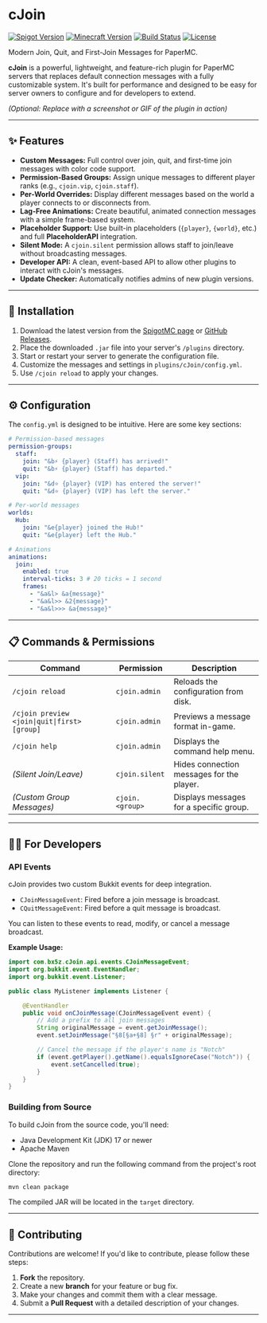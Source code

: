 # cJoin

[![Spigot Version](https://img.shields.io/badge/Spigot-1.1.0-orange)](https://www.spigotmc.org/resources/cjoin-modern-join-quit-messages-1-21.129091/)
[![Minecraft Version](https://img.shields.io/badge/Minecraft-1.21-green)](https://papermc.io/)
[![Build Status](https://github.com/sayamcoder/cJoin/actions/workflows/build.yml/badge.svg)](https://github.com/YOUR_USERNAME/cJoin/actions)
[![License](https://img.shields.io/badge/License-MIT-blue)](./LICENSE)

Modern Join, Quit, and First-Join Messages for PaperMC.

**cJoin** is a powerful, lightweight, and feature-rich plugin for PaperMC servers that replaces default connection messages with a fully customizable system. It's built for performance and designed to be easy for server owners to configure and for developers to extend.


*(Optional: Replace with a screenshot or GIF of the plugin in action)*

---

## ✨ Features

-   **Custom Messages:** Full control over join, quit, and first-time join messages with color code support.
-   **Permission-Based Groups:** Assign unique messages to different player ranks (e.g., `cjoin.vip`, `cjoin.staff`).
-   **Per-World Overrides:** Display different messages based on the world a player connects to or disconnects from.
-   **Lag-Free Animations:** Create beautiful, animated connection messages with a simple frame-based system.
-   **Placeholder Support:** Use built-in placeholders (`{player}`, `{world}`, etc.) and full **PlaceholderAPI** integration.
-   **Silent Mode:** A `cjoin.silent` permission allows staff to join/leave without broadcasting messages.
-   **Developer API:** A clean, event-based API to allow other plugins to interact with cJoin's messages.
-   **Update Checker:** Automatically notifies admins of new plugin versions.

---

## 🚀 Installation

1.  Download the latest version from the [SpigotMC page](https://www.spigotmc.org/resources/cjoin-modern-join-quit-messages.YOUR_ID_HERE/) or [GitHub Releases](https://github.com/YOUR_USERNAME/cJoin/releases).
2.  Place the downloaded `.jar` file into your server's `/plugins` directory.
3.  Start or restart your server to generate the configuration file.
4.  Customize the messages and settings in `plugins/cJoin/config.yml`.
5.  Use `/cjoin reload` to apply your changes.

---

## ⚙️ Configuration

The `config.yml` is designed to be intuitive. Here are some key sections:

```yaml
# Permission-based messages
permission-groups:
  staff:
    join: "&b⚡ {player} (Staff) has arrived!"
    quit: "&b⚡ {player} (Staff) has departed."
  vip:
    join: "&d⭐ {player} (VIP) has entered the server!"
    quit: "&d⭐ {player} (VIP) has left the server."

# Per-world messages
worlds:
  Hub:
    join: "&e{player} joined the Hub!"
    quit: "&e{player} left the Hub."

# Animations
animations:
  join:
    enabled: true
    interval-ticks: 3 # 20 ticks = 1 second
    frames:
      - "&a&l> &a{message}"
      - "&a&l>> &2{message}"
      - "&a&l>>> &a{message}"
```

---

## 📋 Commands & Permissions

| Command                                           | Permission      | Description                                |
| ------------------------------------------------- | --------------- | ------------------------------------------ |
| `/cjoin reload`                                   | `cjoin.admin`   | Reloads the configuration from disk.       |
| `/cjoin preview <join\|quit\|first> [group]` | `cjoin.admin`   | Previews a message format in-game.         |
| `/cjoin help`                                     | `cjoin.admin`   | Displays the command help menu.            |
| *(Silent Join/Leave)*                             | `cjoin.silent`  | Hides connection messages for the player.  |
| *(Custom Group Messages)*                        | `cjoin.<group>` | Displays messages for a specific group.    |

---

## 👩‍💻 For Developers

### API Events

cJoin provides two custom Bukkit events for deep integration.

-   `CJoinMessageEvent`: Fired before a join message is broadcast.
-   `CQuitMessageEvent`: Fired before a quit message is broadcast.

You can listen to these events to read, modify, or cancel a message broadcast.

**Example Usage:**

```java
import com.bx5z.cJoin.api.events.CJoinMessageEvent;
import org.bukkit.event.EventHandler;
import org.bukkit.event.Listener;

public class MyListener implements Listener {

    @EventHandler
    public void onCJoinMessage(CJoinMessageEvent event) {
        // Add a prefix to all join messages
        String originalMessage = event.getJoinMessage();
        event.setJoinMessage("§8[§a+§8] §r" + originalMessage);

        // Cancel the message if the player's name is "Notch"
        if (event.getPlayer().getName().equalsIgnoreCase("Notch")) {
            event.setCancelled(true);
        }
    }
}
```

### Building from Source

To build cJoin from the source code, you'll need:

-   Java Development Kit (JDK) 17 or newer
-   Apache Maven

Clone the repository and run the following command from the project's root directory:

```bash
mvn clean package
```

The compiled JAR will be located in the `target` directory.

---

## 🤝 Contributing

Contributions are welcome! If you'd like to contribute, please follow these steps:

1.  **Fork** the repository.
2.  Create a new **branch** for your feature or bug fix.
3.  Make your changes and commit them with a clear message.
4.  Submit a **Pull Request** with a detailed description of your changes.

---

